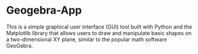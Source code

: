 # Geogebra-App
 This is a simple graphical user interface (GUI) tool built with Python and the Matplotlib library that allows users to draw and manipulate basic shapes on a two-dimensional XY plane, similar to the popular math software GeoGebra.
